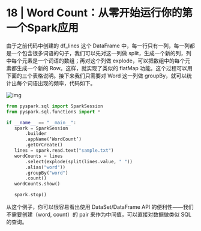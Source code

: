 # 18 | Word Count：从零开始运行你的第一个Spark应用

由于之前代码中创建的 df_lines 这个 DataFrame 中，每一行只有一列，每一列都是一个包含很多词语的句子，我们可以先对这一列做 split，生成一个新的列，列中每个元素是一个词语的数组；再对这个列做 explode，可以把数组中的每个元素都生成一个新的 Row。这样，就实现了类似的 flatMap 功能。这个过程可以用下面的三个表格说明。接下来我们只需要对 Word 这一列做 groupBy，就可以统计出每个词语出现的频率，代码如下。

![img](https://static001.geekbang.org/resource/image/c9/55/c9ebf1f324a73539a2a57ce8151e4455.png)

```Python
from pyspark.sql import SparkSession
from pyspark.sql.functions import *

if __name__ == "__main__":
   spark = SparkSession
       .builder
       .appName(‘WordCount’)
       .getOrCreate()
   lines = spark.read.text("sample.txt")
   wordCounts = lines
       .select(explode(split(lines.value, " "))
       .alias("word"))
       .groupBy("word")
       .count()
   wordCounts.show()

   spark.stop()
```

从这个例子，你可以很容易看出使用 DataSet/DataFrame API 的便利性——我们不需要创建（word, count）的 pair 来作为中间值，可以直接对数据做类似 SQL 的查询。